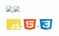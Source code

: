 <div>
  <a href="https://github.com/nicco-dp">
  <img height="180em" src="https://github-readme-stats.vercel.app/api?username=nicco-dp&show_icons=true&theme=tokyonight&include_all_commits=true&count_private=true"/>
  <img height="180em" src="https://github-readme-stats.vercel.app/api/top-langs/?username=nicco-dp&layout=compact&langs_count=6&theme=tokyonight"/>
</div>
<div style="display: inline_block"><br>
  <img align="center" alt="Js" height="30" width="40" src="https://raw.githubusercontent.com/devicons/devicon/master/icons/javascript/javascript-plain.svg ">
  <img align="center" alt="HTML" height="30" width="40" src="https://raw.githubusercontent.com/devicons/devicon/master/icons/html5/html5-original.svg ">
  <img align="center" alt="CSS" height="30" width="40" src="https://raw.githubusercontent.com/devicons/devicon/master/icons/css3/css3-original.svg ">
</div>
 
 <br>
 
<div>
 
  <a href="https://instagram.com/carbonattodeniquel://img.shields.io/badge/-Instagram-%23E4405F?style=for-the- badge&logo=instagram&logoColor=white" target="_blank"></a>
 

</div>
